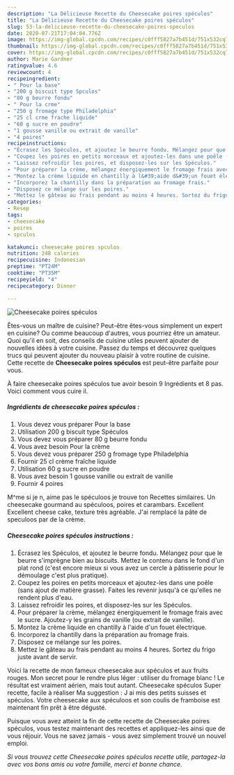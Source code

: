 ```yaml
---
description: "La Délicieuse Recette du Cheesecake poires spéculos"
title: "La Délicieuse Recette du Cheesecake poires spéculos"
slug: 53-la-delicieuse-recette-du-cheesecake-poires-speculos
date: 2020-07-21T17:04:04.776Z
image: https://img-global.cpcdn.com/recipes/c0fff5827a7b451d/751x532cq70/cheesecake-poires-speculos-photo-principale-de-la-recette.jpg
thumbnail: https://img-global.cpcdn.com/recipes/c0fff5827a7b451d/751x532cq70/cheesecake-poires-speculos-photo-principale-de-la-recette.jpg
cover: https://img-global.cpcdn.com/recipes/c0fff5827a7b451d/751x532cq70/cheesecake-poires-speculos-photo-principale-de-la-recette.jpg
author: Marie Gardner
ratingvalue: 4.6
reviewcount: 4
recipeingredient:
- " Pour la base"
- "200 g biscuit type Spculos"
- "80 g beurre fondu"
- " Pour la crme"
- "250 g fromage type Philadelphia"
- "25 cl crme frache liquide"
- "60 g sucre en poudre"
- "1 gousse vanille ou extrait de vanille"
- "4 poires"
recipeinstructions:
- "Écrasez les Spéculos, et ajoutez le beurre fondu. Mélangez pour que le beurre s&#39;imprègne bien au biscuits. Mettez le contenu dans le fond d&#39;un plat rond (c&#39;est encore mieux si vous avez un cercle à pâtisserie pour le démoulage c&#39;est plus pratique)."
- "Coupez les poires en petits morceaux et ajoutez-les dans une poêle (sans ajout de matière grasse). Faites les revenir jusqu&#39;à ce qu&#39;elles ne rendent plus d&#39;eau."
- "Laissez refroidir les poires, et disposez-les sur les Spéculos."
- "Pour préparer la crème, mélangez énergiquement le fromage frais avec le sucre. Ajoutez-y les grains de vanille (ou extrait de vanille)."
- "Montez la crème liquide en chantilly à l&#39;aide d&#39;un fouet électrique."
- "Incorporez la chantilly dans la préparation au fromage frais."
- "Disposez ce mélange sur les poires."
- "Mettez le gâteau au frais pendant au moins 4 heures. Sortez du frigo juste avant de servir."
categories:
- Resep
tags:
- cheesecake
- poires
- spculos

katakunci: cheesecake poires spculos 
nutrition: 248 calories
recipecuisine: Indonesian
preptime: "PT24M"
cooktime: "PT35M"
recipeyield: "4"
recipecategory: Dinner

---
```



![Cheesecake poires spéculos](https://img-global.cpcdn.com/recipes/c0fff5827a7b451d/751x532cq70/cheesecake-poires-speculos-photo-principale-de-la-recette.jpg)

Êtes-vous un maître de cuisine? Peut-être êtes-vous simplement un expert en cuisine? Ou comme beaucoup d'autres, vous pourriez être un amateur. Quoi qu'il en soit, des conseils de cuisine utiles peuvent ajouter de nouvelles idées à votre cuisine. Passez du temps et découvrez quelques trucs qui peuvent ajouter du nouveau plaisir à votre routine de cuisine. Cette recette de <strong> Cheesecake poires spéculos </strong> est peut-être parfaite pour vous.

<!--inarticleads1-->

À faire cheesecake poires spéculos tue avoir besoin 9 Ingrédients et 8 pas. Voici comment vous cuire il.

##### Ingrédients de cheesecake poires spéculos :

1. Vous devez vous préparer  Pour la base
1. Utilisation 200 g biscuit type Spéculos
1. Vous devez vous préparer 80 g beurre fondu
1. Vous avez besoin  Pour la crème
1. Vous devez vous préparer 250 g fromage type Philadelphia
1. Fournir 25 cl crème fraîche liquide
1. Utilisation 60 g sucre en poudre
1. Vous avez besoin 1 gousse vanille ou extrait de vanille
1. Fournir 4 poires


M^me si je n, aime pas le spéculoos je trouve ton Recettes similaires. Un cheesecake gourmand au spéculoos, poires et carambars. Excellent Excellent cheese cake, texture très agréable. J&#39;ai remplacé la pâte de speculoos par de la crème. 

<!--inarticleads2-->

##### Cheesecake poires spéculos instructions :

1. Écrasez les Spéculos, et ajoutez le beurre fondu. Mélangez pour que le beurre s&#39;imprègne bien au biscuits. Mettez le contenu dans le fond d&#39;un plat rond (c&#39;est encore mieux si vous avez un cercle à pâtisserie pour le démoulage c&#39;est plus pratique).
1. Coupez les poires en petits morceaux et ajoutez-les dans une poêle (sans ajout de matière grasse). Faites les revenir jusqu&#39;à ce qu&#39;elles ne rendent plus d&#39;eau.
1. Laissez refroidir les poires, et disposez-les sur les Spéculos.
1. Pour préparer la crème, mélangez énergiquement le fromage frais avec le sucre. Ajoutez-y les grains de vanille (ou extrait de vanille).
1. Montez la crème liquide en chantilly à l&#39;aide d&#39;un fouet électrique.
1. Incorporez la chantilly dans la préparation au fromage frais.
1. Disposez ce mélange sur les poires.
1. Mettez le gâteau au frais pendant au moins 4 heures. Sortez du frigo juste avant de servir.


Voici la recette de mon fameux cheesecake aux spéculos et aux fruits rouges. Mon secret pour le rendre plus léger : utiliser du fromage blanc ! Le résultat est vraiment aérien, mais tout autant. Cheesecake spéculos Super recette, facile à réaliser Ma suggestion : J ai mis des petits suisses et spéculos. Votre cheesecake aux spéculoos et son coulis de framboise est maintenant fin prêt à être dégusté. 

<!--inarticleads1-->

<p>
Puisque vous avez atteint la fin de cette recette de Cheesecake poires spéculos, vous testez maintenant des recettes et appliquez-les ainsi que de vous réjouir. Vous ne savez jamais - vous avez simplement trouvé un nouvel emploi.
</p>

<p>
<i>Si vous trouvez cette Cheesecake poires spéculos recette utile, partagez-la avec vos bons amis ou votre famille, merci et bonne chance.</i>
</p>

